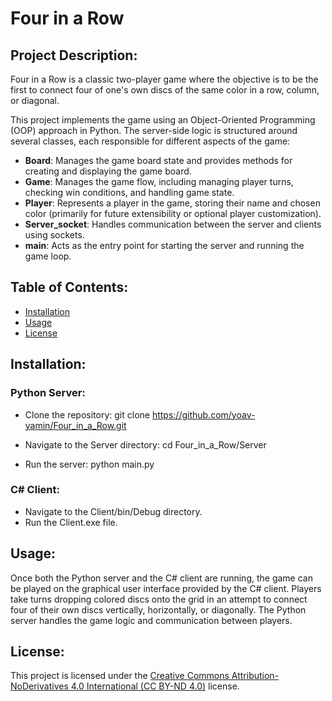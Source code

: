 # Four in a Row

## Project Description:
Four in a Row is a classic two-player game where the objective is to be the first to connect four of one's own discs of the same color in a row, column, or diagonal.

This project implements the game using an Object-Oriented Programming (OOP) approach in Python. The server-side logic is structured around several classes, each responsible for different aspects of the game:

- **Board**: Manages the game board state and provides methods for creating and displaying the game board.
- **Game**: Manages the game flow, including managing player turns, checking win conditions, and handling game state.
- **Player**: Represents a player in the game, storing their name and chosen color (primarily for future extensibility or optional player customization).
- **Server_socket**: Handles communication between the server and clients using sockets.
- **main**: Acts as the entry point for starting the server and running the game loop.

## Table of Contents:
- [Installation](#installation)
- [Usage](#usage)
- [License](#license)

## Installation:

### Python Server:
- Clone the repository:
 git clone https://github.com/yoav-yamin/Four_in_a_Row.git

- Navigate to the Server directory:
  cd Four_in_a_Row/Server
- Run the server:
  python main.py

### C# Client:
- Navigate to the Client/bin/Debug directory.
- Run the Client.exe file.

## Usage:
Once both the Python server and the C# client are running, the game can be played on the graphical user interface provided by the C# client. Players take turns dropping colored discs onto the grid in an attempt to connect four of their own discs vertically, horizontally, or diagonally. The Python server handles the game logic and communication between players.

## License:
This project is licensed under the [Creative Commons Attribution-NoDerivatives 4.0 International (CC BY-ND 4.0)](https://creativecommons.org/licenses/by-nd/4.0/) license.


